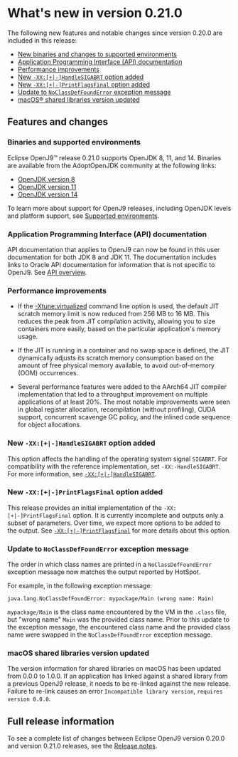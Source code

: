 <!--
* Copyright (c) 2017, 2023 IBM Corp. and others
*
* This program and the accompanying materials are made
* available under the terms of the Eclipse Public License 2.0
* which accompanies this distribution and is available at
* https://www.eclipse.org/legal/epl-2.0/ or the Apache
* License, Version 2.0 which accompanies this distribution and
* is available at https://www.apache.org/licenses/LICENSE-2.0.
*
* This Source Code may also be made available under the
* following Secondary Licenses when the conditions for such
* availability set forth in the Eclipse Public License, v. 2.0
* are satisfied: GNU General Public License, version 2 with
* the GNU Classpath Exception [1] and GNU General Public
* License, version 2 with the OpenJDK Assembly Exception [2].
*
* [1] https://www.gnu.org/software/classpath/license.html
* [2] https://openjdk.org/legal/assembly-exception.html
*
* SPDX-License-Identifier: EPL-2.0 OR Apache-2.0 OR GPL-2.0-only WITH Classpath-exception-2.0 OR GPL-2.0-only WITH OpenJDK-assembly-exception-1.0
-->


# What's new in version 0.21.0

The following new features and notable changes since version 0.20.0 are included in this release:

- [New binaries and changes to supported environments](#binaries-and-supported-environments)
- [Application Programming Interface (API) documentation](#application-programming-interface-api-documentation)
- [Performance improvements](#performance-improvements)
- [New `-XX:[+|-]HandleSIGABRT` option added](#new-xx-handlesigabrt-option-added)
- [New `-XX:[+|-]PrintFlagsFinal` option added](#new-xx-printflagsfinal-option-added)
- [Update to `NoClassDefFoundError` exception message](#update-to-noclassdeffounderror-exception-message)
- [macOS&reg; shared libraries version updated](#macos-shared-libraries-version-updated)

## Features and changes

### Binaries and supported environments

Eclipse OpenJ9&trade; release 0.21.0 supports OpenJDK 8, 11, and 14. Binaries are available from the AdoptOpenJDK community at the following links:

- [OpenJDK version 8](https://adoptopenjdk.net/archive.html?variant=openjdk8&jvmVariant=openj9)
- [OpenJDK version 11](https://adoptopenjdk.net/archive.html?variant=openjdk11&jvmVariant=openj9)
- [OpenJDK version 14](https://adoptopenjdk.net/archive.html?variant=openjdk14&jvmVariant=openj9)

To learn more about support for OpenJ9 releases, including OpenJDK levels and platform support, see [Supported environments](openj9_support.md).


### Application Programming Interface (API) documentation

API documentation that applies to OpenJ9 can now be found in this user documentation for both JDK 8 and JDK 11. The documentation includes links to Oracle API documentation for information that is not specific to OpenJ9. See [API overview](api-overview.md).

### Performance improvements

- If the [-Xtune:virtualized](xtunevirtualized.md) command line option is used, the default JIT scratch memory limit is now reduced from 256 MB to 16 MB. This reduces the peak from JIT compilation activity, allowing you to size containers more easily, based on the particular application's memory usage.

- If the JIT is running in a container and no swap space is defined, the JIT dynamically adjusts its scratch memory consumption based on the amount of free physical memory available, to avoid out-of-memory (OOM) occurrences.

- Several performance features were added to the AArch64 JIT compiler implementation that led to a throughput improvement on multiple applications of at least 20%. The most notable improvements were seen in global register allocation, recompilation (without profiling), CUDA support, concurrent scavenge GC policy, and the inlined code sequence for object allocations.

### New `-XX:[+|-]HandleSIGABRT` option added

This option affects the handling of the operating system signal `SIGABRT`. For compatibility with the reference implementation, set `-XX:-HandleSIGABRT`. For more information, see [`-XX:[+|-]HandleSIGABRT`](xxhandlesigabrt.md). 

### New `-XX:[+|-]PrintFlagsFinal` option added

This release provides an initial implementation of the `-XX:[+|-]PrintFlagsFinal` option. It is currently incomplete and outputs only a subset of parameters. Over time, we expect more options to be added to the output. See [`-XX:[+|-]PrintFlagsFinal`](xxprintflagsfinal.md) for more details about this option.

### Update to `NoClassDefFoundError` exception message

The order in which class names are printed in a `NoClassDefFoundError` exception message now matches the output reported by HotSpot.

For example, in the following exception message:
```
java.lang.NoClassDefFoundError: mypackage/Main (wrong name: Main)
```
`mypackage/Main` is the class name encountered by the VM in the `.class` file, but "wrong name" `Main` was the provided class name. Prior to this update to the exception message, the encountered class name and the provided class name were swapped in the `NoClassDefFoundError` exception message.

### macOS shared libraries version updated

The version information for shared libraries on macOS has been updated from 0.0.0 to 1.0.0. If an application has linked against a shared library from a previous OpenJ9 release, it needs to be re-linked against the new release. Failure to re-link causes an error `Incompatible library version`, `requires version 0.0.0`.

## Full release information

To see a complete list of changes between Eclipse OpenJ9 version 0.20.0 and version 0.21.0 releases, see the [Release notes](https://github.com/eclipse-openj9/openj9/blob/master/doc/release-notes/0.21/0.21.md).

<!-- ==== END OF TOPIC ==== version0.21.md ==== -->
